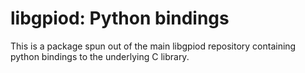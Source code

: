 # libgpiod: Python bindings

This is a package spun out of the main libgpiod repository containing python bindings to the underlying C library.
